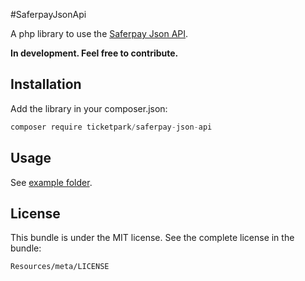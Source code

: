 #SaferpayJsonApi

A php library to use the [Saferpay Json API](https://test.saferpay.com/jsonapihelp/).

**In development. Feel free to contribute.**

## Installation

Add the library in your composer.json:

```js
composer require ticketpark/saferpay-json-api
```

## Usage
See [example folder](/example).

## License
This bundle is under the MIT license. See the complete license in the bundle:

    Resources/meta/LICENSE
